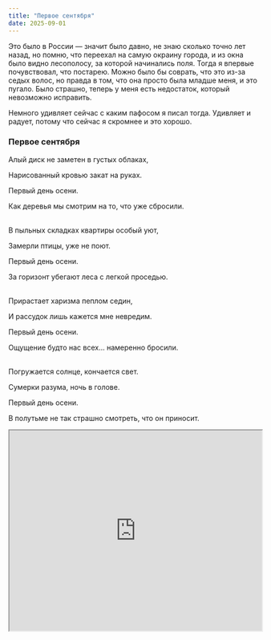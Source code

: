 ```yaml
---
title: "Первое сентября"
date: 2025-09-01
---
```

Это было в России — значит было давно, не знаю сколько точно лет назад, но помню, что переехал на самую окраину города, и из окна было видно лесополосу, за которой начинались поля.
Тогда я впервые почувствовал, что постарею. Можно было бы соврать, что это из-за седых волос, но правда в том, что она просто была младше меня, и это пугало. Было страшно, теперь у меня есть недостаток, который невозможно исправить.

Немного удивляет сейчас с каким пафосом я писал тогда. Удивляет и радует, потому что сейчас я скромнее и это хорошо.
<br/>

<h3>Первое сентября</h3>

Алый диск не заметен в густых облаках,

Нарисованный кровью закат на руках.

Первый день осени.

Как деревья мы смотрим на то, что уже сбросили.

<br/>
В пыльных складках квартиры особый уют,

Замерли птицы, уже не поют.

Первый день осени.

За горизонт убегают леса с легкой проседью.

<br/>
Прирастает харизма пеплом седин,

И рассудок лишь кажется мне невредим.

Первый день осени.

Ощущение будто нас всех... намеренно бросили.

<br/>
Погружается солнце, кончается свет.

Сумерки разума, ночь в голове.

Первый день осени.

В полутьме не так страшно смотреть, что он приносит.

<iframe src="https://www.youtube.com/embed/XFSqUowSaFg" width="100%" height="400"></iframe>
